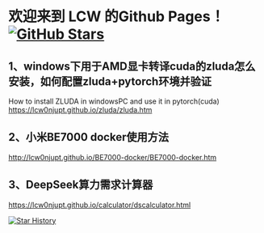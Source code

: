 #  欢迎来到 LCW 的Github Pages！[![GitHub Stars](https://img.shields.io/github/stars/LCW0NJUPT/lcw0njupt.github.io.svg?style=social)](https://github.com/LCW0NJUPT/lcw0njupt.github.io/stargazers)


## 1、windows下用于AMD显卡转译cuda的zluda怎么安装，如何配置zluda+pytorch环境并验证

How to install ZLUDA in windowsPC and use it in pytorch(cuda)  
https://lcw0njupt.github.io/zluda/zluda.htm  

## 2、小米BE7000 docker使用方法

http://lcw0njupt.github.io/BE7000-docker/BE7000-docker.htm  

## 3、DeepSeek算力需求计算器

https://lcw0njupt.github.io/calculator/dscalculator.html  

[![Star History](https://api.star-history.com/svg?repos=LCW0NJUPT/lcw0njupt.github.io&type=Date)](https://github.com/LCW0NJUPT/lcw0njupt.github.io/stargazers)
